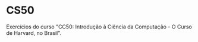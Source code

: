# CS50
Exercícios do curso "CC50: Introdução à Ciência da Computação - O Curso de Harvard, no Brasil".
